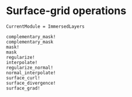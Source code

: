 # Surface-grid operations

```@meta
CurrentModule = ImmersedLayers
```


```@docs
complementary_mask!
complementary_mask
mask!
mask
regularize!
interpolate!
regularize_normal!
normal_interpolate!
surface_curl!
surface_divergence!
surface_grad!
```
